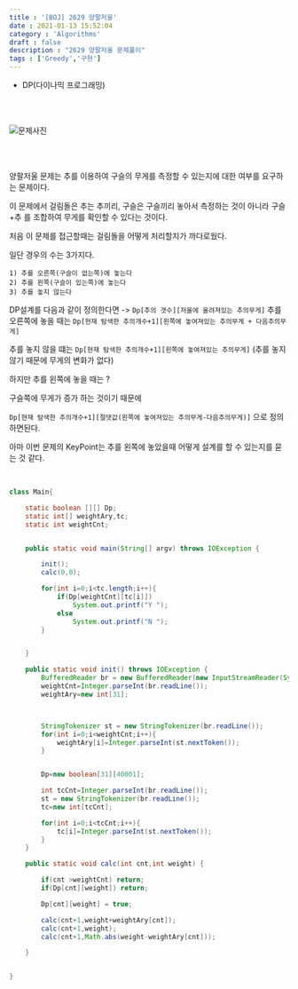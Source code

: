 ```yaml
---
title : '[BOJ] 2629 양팔저울'
date : 2021-01-13 15:52:04
category : 'Algorithms'
draft : false
description : "2629 양팔저울 문제풀이"
tags : ['Greedy','구현']
---
```

* DP(다이나믹 프로그래밍)
<br/>
<br/>

![문제사진](https://user-images.githubusercontent.com/57346393/104416902-e6884b00-55b7-11eb-9c28-7e0cf62596e4.png)

<br/>
<br/>

양팔저울 문제는  추를 이용하여 구슬의 무게를 측정할 수 있는지에 대한 여부를 요구하는 문제이다.

이 문제에서 걸림돌은 추는 추끼리, 구슬은 구슬끼리 놓아서 측정하는 것이 아니라 구슬+추 를 조합하여 무게를 확인할 수 있다는 것이다.

처음  이 문제를 접근할때는 걸림돌을 어떻게 처리할지가 까다로웠다.

일단 경우의 수는 3가지다.

```
1) 추를 오른쪽(구슬이 없는쪽)에 놓는다
2) 추를 왼쪽(구슬이 있는쪽)에 놓는다
3) 추를 놓지 않는다
```

DP설계를 다음과 같이 정의한다면 ->  `Dp[추의 갯수][저울에 올려져있는 추의무게]`
추를  오른쪽에 놓을 때는
`Dp[현재 탐색한 추의개수+1][왼쪽에 놓여져있는 추의무게 + 다음추의무게]`

추를 놓지 않을 떄는
`Dp[현재 탐색한 추의개수+1][왼쪽에 놓여져있는 추의무게]` 
(추를 놓지 않기 때문에 무게의 변화가 없다)

하지만 추를 왼쪽에 놓을 때는 ?

구슬쪽에 무게가 증가 하는 것이기 때문에

`Dp[현재 탐색한 추의개수+1][절댓값(왼쪽에 놓여져있는 추의무게-다음추의무게)]` 으로 정의 하면된다.

아마 이번 문제의 KeyPoint는 추를 왼쪽에 놓았을때 어떻게 설계를 할 수 있는지를 묻는 것 같다.



<br/>


```java
class Main{

    static boolean [][] Dp;
    static int[] weightAry,tc;
    static int weightCnt;


    public static void main(String[] argv) throws IOException {

        init();
        calc(0,0);

        for(int i=0;i<tc.length;i++){
            if(Dp[weightCnt][tc[i]])
                System.out.printf("Y ");
            else
                System.out.printf("N ");
        }


    }

    public static void init() throws IOException {
        BufferedReader br = new BufferedReader(new InputStreamReader(System.in));
        weightCnt=Integer.parseInt(br.readLine());
        weightAry=new int[31];



        StringTokenizer st = new StringTokenizer(br.readLine());
        for(int i=0;i<weightCnt;i++){
            weightAry[i]=Integer.parseInt(st.nextToken());
        }


        Dp=new boolean[31][40001];

        int tcCnt=Integer.parseInt(br.readLine());
        st = new StringTokenizer(br.readLine());
        tc=new int[tcCnt];

        for(int i=0;i<tcCnt;i++){
            tc[i]=Integer.parseInt(st.nextToken());
        }
    }

    public static void calc(int cnt,int weight) {

        if(cnt >weightCnt) return;
        if(Dp[cnt][weight]) return;

        Dp[cnt][weight] = true;

        calc(cnt+1,weight+weightAry[cnt]);
        calc(cnt+1,weight);
        calc(cnt+1,Math.abs(weight-weightAry[cnt]));

    }


}
```
